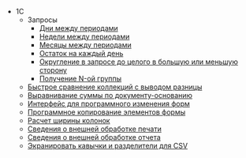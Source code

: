 - 1С
    - Запросы
        - [Дни между периодами](1С/ДниМеждуПериодами.md)
        - [Недели между периодами](1С/НеделиМеждуПериодами.md)
        - [Месяцы между периодами](1С/МесяцыМеждуПериодами.md)
        - [Остаток на каждый день](1С/ОстатокНаКаждыйДень.md)
        - [Округление в запросе до целого в большую или меньшую сторону](1С/ОкруглениеВЗапросеДоЦелогоВБольшуюИлиМеньшуюСторону.md)
        - [Получение N-ой группы](1С/ПолучениеNойГруппы.md)
    - [Быстрое сравнение коллекций с выводом разницы](1С/БыстроеСравнениеКоллекцийСВыводомРазницы.md)
    - [Выравнивание суммы по документу-основанию](1С/ВыравниваниеСуммыПоДокументуОснованию.md)
    - [Интерфейс для программного изменения форм](1С/ИнтерфейсДляПрограммногоИзмененияФорм.md)
    - [Программное копирование элементов формы](1С/ПрограммноеКопированиеЭлементовФормы.md)
    - [Расчет ширины колонок](1С/РасчетШириныКолонок.md)
    - [Сведения о внешней обработке печати](1С/СведенияОВнешнейОбработке_ПечатнаяФорма.md)
    - [Сведения о внешней обработке отчета](1С/СведенияОВнешнейОбработке_Отчет.md)
    - [Экранировать кавычки и разделители для CSV](1С/ЭкранироватьКавычкиИРазделителиДляCSV.md)
